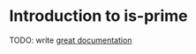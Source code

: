 # Introduction to is-prime

TODO: write [great documentation](http://jacobian.org/writing/what-to-write/)
